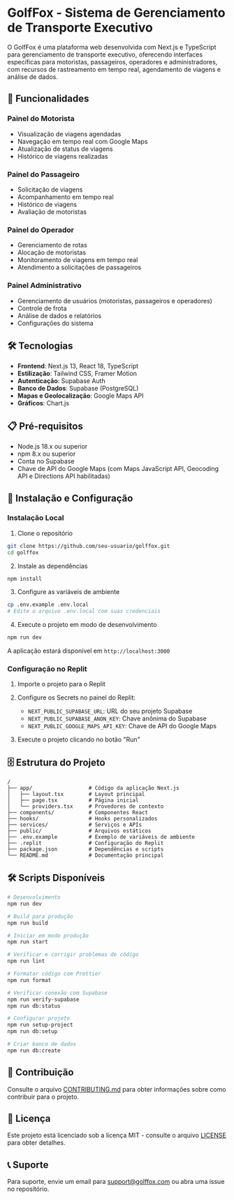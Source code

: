 # GolfFox - Sistema de Gerenciamento de Transporte Executivo

O GolfFox é uma plataforma web desenvolvida com Next.js e TypeScript para gerenciamento de transporte executivo, oferecendo interfaces específicas para motoristas, passageiros, operadores e administradores, com recursos de rastreamento em tempo real, agendamento de viagens e análise de dados.

## 🚀 Funcionalidades

### Painel do Motorista
- Visualização de viagens agendadas
- Navegação em tempo real com Google Maps
- Atualização de status de viagens
- Histórico de viagens realizadas

### Painel do Passageiro
- Solicitação de viagens
- Acompanhamento em tempo real
- Histórico de viagens
- Avaliação de motoristas

### Painel do Operador
- Gerenciamento de rotas
- Alocação de motoristas
- Monitoramento de viagens em tempo real
- Atendimento a solicitações de passageiros

### Painel Administrativo
- Gerenciamento de usuários (motoristas, passageiros e operadores)
- Controle de frota
- Análise de dados e relatórios
- Configurações do sistema

## 🛠️ Tecnologias

- **Frontend**: Next.js 13, React 18, TypeScript
- **Estilização**: Tailwind CSS, Framer Motion
- **Autenticação**: Supabase Auth
- **Banco de Dados**: Supabase (PostgreSQL)
- **Mapas e Geolocalização**: Google Maps API
- **Gráficos**: Chart.js

## 📋 Pré-requisitos

- Node.js 18.x ou superior
- npm 8.x ou superior
- Conta no Supabase
- Chave de API do Google Maps (com Maps JavaScript API, Geocoding API e Directions API habilitadas)

## 🔧 Instalação e Configuração

### Instalação Local

1. Clone o repositório
```bash
git clone https://github.com/seu-usuario/golffox.git
cd golffox
```

2. Instale as dependências
```bash
npm install
```

3. Configure as variáveis de ambiente
```bash
cp .env.example .env.local
# Edite o arquivo .env.local com suas credenciais
```

4. Execute o projeto em modo de desenvolvimento
```bash
npm run dev
```

A aplicação estará disponível em `http://localhost:3000`

### Configuração no Replit

1. Importe o projeto para o Replit

2. Configure os Secrets no painel do Replit:
   - `NEXT_PUBLIC_SUPABASE_URL`: URL do seu projeto Supabase
   - `NEXT_PUBLIC_SUPABASE_ANON_KEY`: Chave anônima do Supabase
   - `NEXT_PUBLIC_GOOGLE_MAPS_API_KEY`: Chave de API do Google Maps

3. Execute o projeto clicando no botão "Run"

## 🗄️ Estrutura do Projeto

```
/
├── app/                  # Código da aplicação Next.js
│   ├── layout.tsx        # Layout principal
│   ├── page.tsx          # Página inicial
│   └── providers.tsx     # Provedores de contexto
├── components/           # Componentes React
├── hooks/                # Hooks personalizados
├── services/             # Serviços e APIs
├── public/               # Arquivos estáticos
├── .env.example          # Exemplo de variáveis de ambiente
├── .replit               # Configuração do Replit
├── package.json          # Dependências e scripts
└── README.md             # Documentação principal
```

## 🛠️ Scripts Disponíveis

```bash
# Desenvolvimento
npm run dev

# Build para produção
npm run build

# Iniciar em modo produção
npm run start

# Verificar e corrigir problemas de código
npm run lint

# Formatar código com Prettier
npm run format

# Verificar conexão com Supabase
npm run verify-supabase
npm run db:status

# Configurar projeto
npm run setup-project
npm run db:setup

# Criar banco de dados
npm run db:create
```

## 🤝 Contribuição

Consulte o arquivo [CONTRIBUTING.md](CONTRIBUTING.md) para obter informações sobre como contribuir para o projeto.

## 📄 Licença

Este projeto está licenciado sob a licença MIT - consulte o arquivo [LICENSE](LICENSE) para obter detalhes.

## 📞 Suporte

Para suporte, envie um email para support@golffox.com ou abra uma issue no repositório.